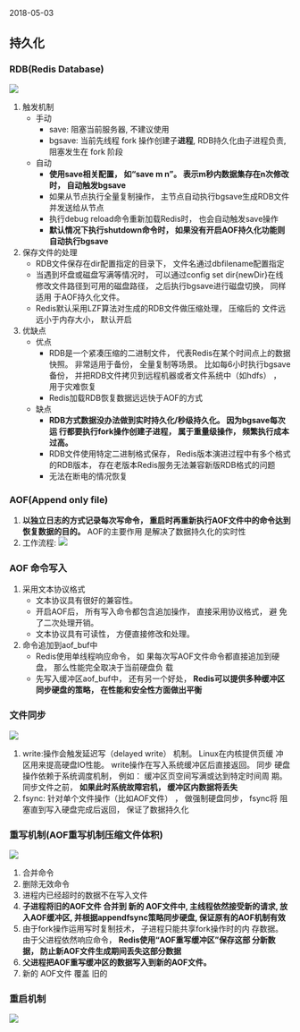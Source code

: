2018-05-03

## 持久化

### RDB(Redis Database)
![](1.jpg)


1. 触发机制
    - 手动 
        - save: 阻塞当前服务器, 不建议使用 
        - bgsave: 当前先线程 fork 操作创建子**进程**, RDB持久化由子进程负责, 阻塞发生在 fork 阶段
    - 自动
        - **使用save相关配置， 如“save m n”。 表示m秒内数据集存在n次修改
          时， 自动触发bgsave**
        - 如果从节点执行全量复制操作， 主节点自动执行bgsave生成RDB文件并发送给从节点
        - 执行debug reload命令重新加载Redis时， 也会自动触发save操作
        - **默认情况下执行shutdown命令时， 如果没有开启AOF持久化功能则
          自动执行bgsave**
2. 保存文件的处理
    - RDB文件保存在dir配置指定的目录下， 文件名通过dbfilename配置指定
    - 当遇到坏盘或磁盘写满等情况时， 可以通过config set dir{newDir}在线
      修改文件路径到可用的磁盘路径， 之后执行bgsave进行磁盘切换， 同样适用
      于AOF持久化文件。
    - Redis默认采用LZF算法对生成的RDB文件做压缩处理， 压缩后的
      文件远远小于内存大小， 默认开启
3. 优缺点
    - 优点
        - RDB是一个紧凑压缩的二进制文件， 代表Redis在某个时间点上的数据
          快照。 非常适用于备份， 全量复制等场景。 比如每6小时执行bgsave备份，
          并把RDB文件拷贝到远程机器或者文件系统中（如hdfs） ， 用于灾难恢复
        - Redis加载RDB恢复数据远远快于AOF的方式
    - 缺点
        - **RDB方式数据没办法做到实时持久化/秒级持久化。 因为bgsave每次运
        行都要执行fork操作创建子进程， 属于重量级操作， 频繁执行成本过高。**
        - RDB文件使用特定二进制格式保存， Redis版本演进过程中有多个格式
          的RDB版本， 存在老版本Redis服务无法兼容新版RDB格式的问题
        - 无法在断电的情况恢复

### AOF(Append only file)
1. **以独立日志的方式记录每次写命令，
   重启时再重新执行AOF文件中的命令达到恢复数据的目的。** AOF的主要作用
   是解决了数据持久化的实时性        
2. 工作流程: ![](2.jpg)


### AOF 命令写入
1. 采用文本协议格式
    - 文本协议具有很好的兼容性。
    - 开启AOF后， 所有写入命令都包含追加操作， 直接采用协议格式， 避
      免了二次处理开销。
    - 文本协议具有可读性， 方便直接修改和处理。
2. 命令追加到aof_buf中
    - Redis使用单线程响应命令， 如
      果每次写AOF文件命令都直接追加到硬盘， 那么性能完全取决于当前硬盘负
      载
    - 先写入缓冲区aof_buf中， 还有另一个好处， **Redis可以提供多种缓冲区
      同步硬盘的策略， 在性能和安全性方面做出平衡**
### 文件同步
![](3.jpg)

1. write:操作会触发延迟写（delayed write） 机制。 Linux在内核提供页缓
         冲区用来提高硬盘IO性能。 write操作在写入系统缓冲区后直接返回。 同步
         硬盘操作依赖于系统调度机制， 例如： 缓冲区页空间写满或达到特定时间周
         期。 同步文件之前， **如果此时系统故障宕机， 缓冲区内数据将丢失** 
2. fsync: 针对单个文件操作（比如AOF文件） ， 做强制硬盘同步， fsync将
          阻塞直到写入硬盘完成后返回， 保证了数据持久化
          
### 重写机制(AOF重写机制压缩文件体积)
![](4.jpg)

1. 合并命令
2. 删除无效命令
3. 进程内已经超时的数据不在写入文件
4. **子进程将旧的AOF文件 合并到 新的 AOF文件中, 主线程依然接受新的请求, 放入AOF缓冲区, 
    并根据appendfsync策略同步硬盘, 保证原有的AOF机制有效**
5. 由于fork操作运用写时复制技术， 子进程只能共享fork操作时的内
   存数据。 由于父进程依然响应命令， **Redis使用“AOF重写缓冲区”保存这部
   分新数据， 防止新AOF文件生成期间丢失这部分数据**
6. **父进程把AOF重写缓冲区的数据写入到新的AOF文件。**
5. 新的 AOF文件 覆盖 旧的

### 重启机制
![](5.jpg)
